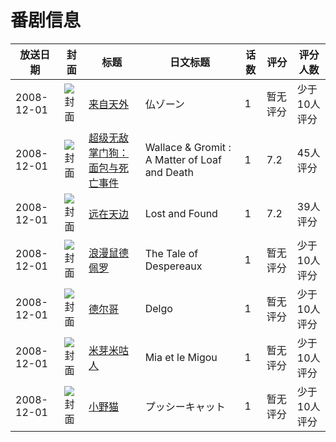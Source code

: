 # 番剧信息

|放送日期|封面|标题|日文标题|话数|评分|评分人数|
|---|---|---|---|---|---|---|
|2008-12-01|![封面](https://lain.bgm.tv/pic/cover/c/2f/30/98519_4XMGz.jpg)|[来自天外](https://bangumi.tv/subject/98519)|仏ゾーン|1|暂无评分|少于10人评分|
|2008-12-01|![封面](https://lain.bgm.tv/pic/cover/c/e6/a0/137371_QBz5V.jpg)|[超级无敌掌门狗：面包与死亡事件](https://bangumi.tv/subject/137371)|Wallace & Gromit : A Matter of Loaf and Death|1|7.2|45人评分|
|2008-12-01|![封面](https://lain.bgm.tv/pic/cover/c/b7/31/64544_SIpFb.jpg)|[远在天边](https://bangumi.tv/subject/64544)|Lost and Found|1|7.2|39人评分|
|2008-12-01|![封面](https://lain.bgm.tv/pic/cover/c/c6/66/130957_DM9bT.jpg)|[浪漫鼠德佩罗](https://bangumi.tv/subject/130957)|The Tale of Despereaux|1|暂无评分|少于10人评分|
|2008-12-01|![封面](https://lain.bgm.tv/pic/cover/c/a5/b9/4559_FO5sa.jpg)|[德尔哥](https://bangumi.tv/subject/4559)|Delgo|1|暂无评分|少于10人评分|
|2008-12-01|![封面](https://lain.bgm.tv/pic/cover/c/03/90/30121_4bp21.jpg)|[米芽米咕人](https://bangumi.tv/subject/30121)|Mia et le Migou|1|暂无评分|少于10人评分|
|2008-12-01|![封面](https://lain.bgm.tv/pic/cover/c/c7/92/113232_2CSBM.jpg)|[小野猫](https://bangumi.tv/subject/113232)|プッシーキャット|1|暂无评分|少于10人评分|
